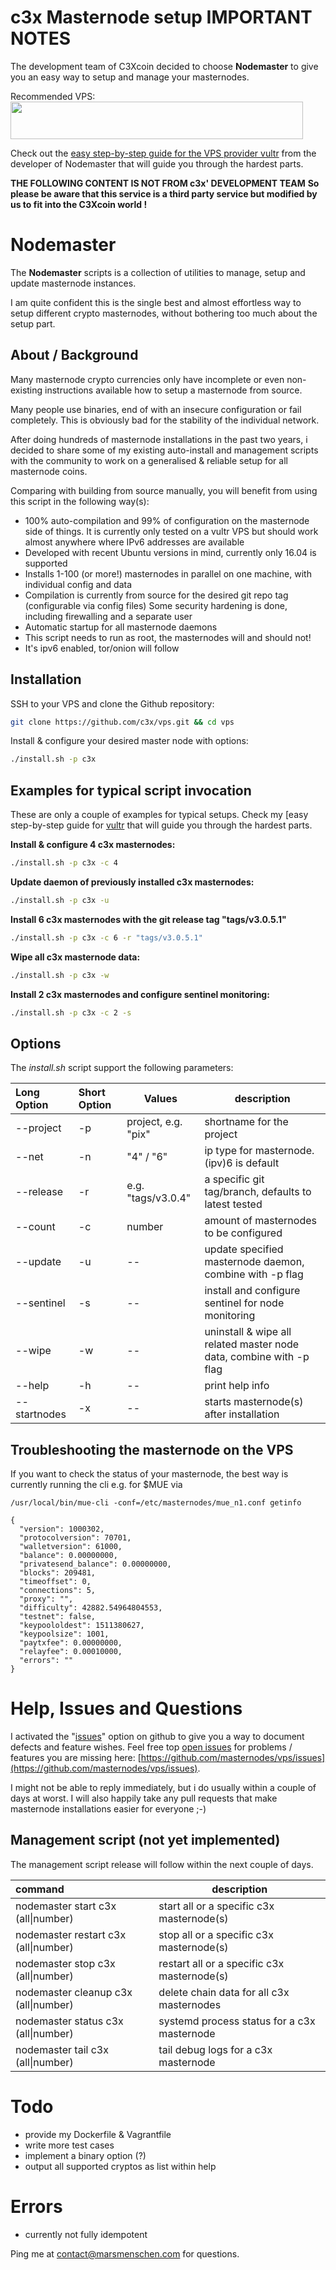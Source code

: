 # c3x Masternode setup IMPORTANT NOTES


The development team of C3Xcoin decided to choose **Nodemaster** to give you an easy way to setup and manage your masternodes.

Recommended VPS:
<a href="https://www.vultr.com/?ref=7380572"><img src="https://www.vultr.com/media/banner_2.png" width="468" height="60"></a>

Check out the [easy step-by-step guide for the VPS provider vultr](/docs/masternode_vps.md) from the developer of Nodemaster that will guide you through the hardest parts.



**THE FOLLOWING CONTENT IS NOT FROM c3x' DEVELOPMENT TEAM**
**So please be aware that this service is a third party service but modified by us to fit into the C3Xcoin world !**




# Nodemaster

The **Nodemaster** scripts is a collection of utilities to manage, setup and update masternode instances.

I am quite confident this is the single best and almost effortless way to setup different crypto masternodes, without bothering too much about the setup part.



## About / Background

Many masternode crypto currencies only have incomplete or even non-existing instructions available how to setup a masternode from source.

Many people use binaries, end of with an insecure configuration or fail completely. This is obviously bad for the stability of the individual network.

After doing hundreds of masternode installations in the past two years, i decided to share some of my existing auto-install and management scripts with the community to work on a generalised & reliable setup for all masternode coins.

Comparing with building from source manually, you will benefit from using this script in the following way(s):

* 100% auto-compilation and 99% of configuration on the masternode side of things. It is currently only tested on a vultr VPS but should work almost anywhere where IPv6 addresses are available
* Developed with recent Ubuntu versions in mind, currently only 16.04 is supported
* Installs 1-100 (or more!) masternodes in parallel on one machine, with individual config and data
* Compilation is currently from source for the desired git repo tag (configurable via config files)
  Some security hardening is done, including firewalling and a separate user
* Automatic startup for all masternode daemons
* This script needs to run as root, the masternodes will and should not!
* It's ipv6 enabled, tor/onion will follow

## Installation

SSH to your VPS and clone the Github repository:

```bash
git clone https://github.com/c3x/vps.git && cd vps
```

Install & configure your desired master node with options:

```bash
./install.sh -p c3x
```

## Examples for typical script invocation

These are only a couple of examples for typical setups. Check my [easy step-by-step guide for [vultr](/docs/masternode_vps.md) that will guide you through the hardest parts.

**Install & configure 4 c3x masternodes:**

```bash
./install.sh -p c3x -c 4
```

**Update daemon of previously installed c3x masternodes:**

```bash
./install.sh -p c3x -u
```

**Install 6 c3x masternodes with the git release tag "tags/v3.0.5.1"**

```bash
./install.sh -p c3x -c 6 -r "tags/v3.0.5.1"
```

**Wipe all c3x masternode data:**

```bash
./install.sh -p c3x -w
```

**Install 2 c3x masternodes and configure sentinel monitoring:**

```bash
./install.sh -p c3x -c 2 -s
```

## Options

The _install.sh_ script support the following parameters:

| Long Option  | Short Option | Values              | description                                                         |
| :----------- | :----------- | ------------------- | ------------------------------------------------------------------- |
| --project    | -p           | project, e.g. "pix" | shortname for the project                                           |
| --net        | -n           | "4" / "6"           | ip type for masternode. (ipv)6 is default                           |
| --release    | -r           | e.g. "tags/v3.0.4"  | a specific git tag/branch, defaults to latest tested                |
| --count      | -c           | number              | amount of masternodes to be configured                              |
| --update     | -u           | --                  | update specified masternode daemon, combine with -p flag            |
| --sentinel   | -s           | --                  | install and configure sentinel for node monitoring                  |
| --wipe       | -w           | --                  | uninstall & wipe all related master node data, combine with -p flag |
| --help       | -h           | --                  | print help info                                                     |
| --startnodes | -x           | --                  | starts masternode(s) after installation                             |

## Troubleshooting the masternode on the VPS

If you want to check the status of your masternode, the best way is currently running the cli e.g. for $MUE via

```
/usr/local/bin/mue-cli -conf=/etc/masternodes/mue_n1.conf getinfo

{
  "version": 1000302,
  "protocolversion": 70701,
  "walletversion": 61000,
  "balance": 0.00000000,
  "privatesend_balance": 0.00000000,
  "blocks": 209481,
  "timeoffset": 0,
  "connections": 5,
  "proxy": "",
  "difficulty": 42882.54964804553,
  "testnet": false,
  "keypoololdest": 1511380627,
  "keypoolsize": 1001,
  "paytxfee": 0.00000000,
  "relayfee": 0.00010000,
  "errors": ""
}
```

# Help, Issues and Questions

I activated the "[issues](https://github.com/masternodes/vps/issues)" option on github to give you a way to document defects and feature wishes. Feel free top [open issues](https://github.com/masternodes/vps/issues) for problems / features you are missing here: [https://github.com/masternodes/vps/issues](https://github.com/masternodes/vps/issues).

I might not be able to reply immediately, but i do usually within a couple of days at worst. I will also happily take any pull requests that make masternode installations easier for everyone ;-)


## Management script (not yet implemented)

The management script release will follow within the next couple of days.

| command                               | description                                  |
| :------------------------------------ | -------------------------------------------- |
| nodemaster start c3x (all\|number)   | start all or a specific c3x masternode(s)   |
| nodemaster restart c3x (all\|number) | stop all or a specific c3x masternode(s)    |
| nodemaster stop c3x (all\|number)    | restart all or a specific c3x masternode(s) |
| nodemaster cleanup c3x (all\|number) | delete chain data for all c3x masternodes   |
| nodemaster status c3x (all\|number)  | systemd process status for a c3x masternode |
| nodemaster tail c3x (all\|number)    | tail debug logs for a c3x masternode        |

# Todo

* provide my Dockerfile & Vagrantfile
* write more test cases
* implement a binary option (?)
* output all supported cryptos as list within help

# Errors

* currently not fully idempotent

Ping me at contact@marsmenschen.com for questions.
